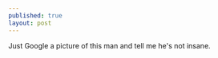 ```yaml
---
published: true
layout: post
---
```


Just Google a picture of this man and tell me he's not insane.
